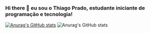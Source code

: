 ### Hi there 👋 eu sou o Thiago Prado, estudante iniciante de programação e tecnologia!
[![Anurag's GitHub stats](https://github-readme-stats.vercel.app/api?username=thiagoaprado22)](https://github.com/anuraghazra/github-readme-stats)
![Anurag's GitHub stats](https://github-readme-stats.vercel.app/api?username=athiagoaprado22ra&show_icons=true)
